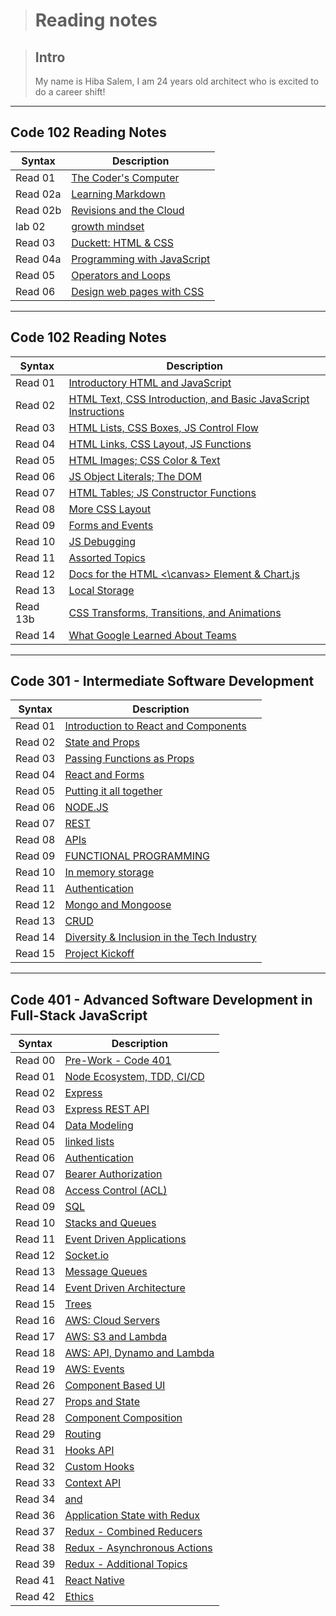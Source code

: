 > # **Reading notes**

> ## **Intro**
>
> My name is Hiba Salem, I am 24 years old architect who is excited to do a career shift!

---

## **Code 102 Reading Notes**

| Syntax   | Description                                   |
| -------- | --------------------------------------------- |
| Read 01  | [The Coder's Computer](102/read01.md)         |
| Read 02a | [Learning Markdown](102/read02a.md)           |
| Read 02b | [Revisions and the Cloud](102/read02.md)      |
| lab 02   | [growth mindset](102/lab02.md)                |
| Read 03  | [Duckett: HTML & CSS](102/read03.md)          |
| Read 04a | [Programming with JavaScript](102/read04a.md) |
| Read 05  | [Operators and Loops](102/read05.md)          |
| Read 06  | [Design web pages with CSS](102/read06.md)    |

---

## **Code 102 Reading Notes**

| Syntax   | Description                                                                     |
| -------- | ------------------------------------------------------------------------------- |
| Read 01  | [Introductory HTML and JavaScript](201/read01.md)                               |
| Read 02  | [HTML Text, CSS Introduction, and Basic JavaScript Instructions](201/read02.md) |
| Read 03  | [HTML Lists, CSS Boxes, JS Control Flow](201/read03.md)                         |
| Read 04  | [HTML Links, CSS Layout, JS Functions](201/read04.md)                           |
| Read 05  | [HTML Images; CSS Color & Text](201/read05.md)                                  |
| Read 06  | [JS Object Literals; The DOM](201/read06.md)                                    |
| Read 07  | [HTML Tables; JS Constructor Functions](201/read07.md)                          |
| Read 08  | [More CSS Layout](201/read08.md)                                                |
| Read 09  | [Forms and Events](201/read09.md)                                               |
| Read 10  | [JS Debugging](201/read10.md)                                                   |
| Read 11  | [Assorted Topics](201/read11.md)                                                |
| Read 12  | [Docs for the HTML <\canvas> Element & Chart.js](201/read12.md)                 |
| Read 13  | [Local Storage](201/read13.md)                                                  |
| Read 13b | [CSS Transforms, Transitions, and Animations](201/read13b.md)                   |
| Read 14  | [What Google Learned About Teams](201/read14.md)                                |

---

## **Code 301 - Intermediate Software Development**

| Syntax  | Description                                                 |
| ------- | ----------------------------------------------------------- |
| Read 01 | [Introduction to React and Components](301/read01.md)       |
| Read 02 | [State and Props](301/read02.md)                            |
| Read 03 | [Passing Functions as Props](301/read03.md)                 |
| Read 04 | [React and Forms](301/read04.md)                            |
| Read 05 | [Putting it all together](301/read05.md)                    |
| Read 06 | [NODE.JS](301/read06.md)                                    |
| Read 07 | [REST](301/read07.md)                                       |
| Read 08 | [APIs](301/read08.md)                                       |
| Read 09 | [FUNCTIONAL PROGRAMMING](301/read09.md)                     |
| Read 10 | [In memory storage](301/read10.md)                          |
| Read 11 | [Authentication](301/read11.md)                             |
| Read 12 | [Mongo and Mongoose](301/read12.md)                         |
| Read 13 | [CRUD](301/read13.md)                                       |
| Read 14 | [Diversity & Inclusion in the Tech Industry](301/read14.md) |
| Read 15 | [Project Kickoff](301/read15.md)                            |

---

## **Code 401 - Advanced Software Development in Full-Stack JavaScript**

| Syntax  | Description                                   |
| ------- | --------------------------------------------- |
| Read 00 | [Pre-Work - Code 401](401/read00.md)          |
| Read 01 | [Node Ecosystem, TDD, CI/CD](401/read01.md)   |
| Read 02 | [Express](401/read02.md)                      |
| Read 03 | [Express REST API](401/read03.md)             |
| Read 04 | [Data Modeling](401/read04.md)                |
| Read 05 | [linked lists](401/read05.md)                 |
| Read 06 | [Authentication](401/read06.md)               |
| Read 07 | [Bearer Authorization](401/read07.md)         |
| Read 08 | [Access Control (ACL)](401/read08.md)         |
| Read 09 | [SQL](401/read09.md)                          |
| Read 10 | [Stacks and Queues](401/read10.md)            |
| Read 11 | [Event Driven Applications](401/read11.md)    |
| Read 12 | [Socket.io](401/read12.md)                    |
| Read 13 | [Message Queues](401/read13.md)               |
| Read 14 | [Event Driven Architecture](401/read14.md)    |
| Read 15 | [Trees](401/read15.md)                        |
| Read 16 | [AWS: Cloud Servers](401/read16.md)           |
| Read 17 | [AWS: S3 and Lambda](401/read17.md)           |
| Read 18 | [AWS: API, Dynamo and Lambda](401/read18.md)  |
| Read 19 | [AWS: Events](401/read19.md)                  |
| Read 26 | [Component Based UI](401/read26.md)           |
| Read 27 | [Props and State](401/read27.md)              |
| Read 28 | [Component Composition](401/read28.md)        |
| Read 29 | [Routing](401/read29.md)                      |
| Read 31 | [Hooks API](401/read31.md)                    |
| Read 32 | [Custom Hooks](401/read32.md)                 |
| Read 33 | [Context API](401/read33.md)                  |
| Read 34 | [<Login /> and <Auth />](401/read34.md)       |
| Read 36 | [Application State with Redux](401/read36.md) |
| Read 37 | [Redux - Combined Reducers](401/read37.md)    |
| Read 38 | [Redux - Asynchronous Actions](401/read38.md) |
| Read 39 | [Redux - Additional Topics](401/read39.md)    |
| Read 41 | [React Native](401/read41.md)                 |
| Read 42 | [Ethics](401/read42.md)                       |
